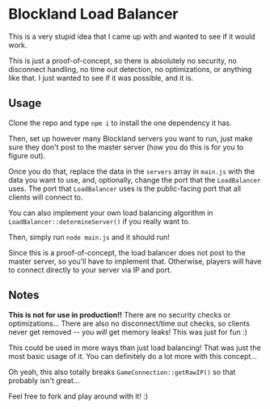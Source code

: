 # Blockland Load Balancer

This is a very stupid idea that I came up with and wanted to see if it would work.

This is just a proof-of-concept, so there is absolutely no security, no disconnect handling, no time out detection, no optimizations, or anything like that. I just wanted to see if it was possible, and it is.


## Usage

Clone the repo and type `npm i` to install the one dependency it has.

Then, set up however many Blockland servers you want to run, just make sure they don't post to the master server (how you do this is for you to figure out).

Once you do that, replace the data in the `servers` array in `main.js` with the data you want to use, and, optionally, change the port that the `LoadBalancer` uses. The port that `LoadBalancer` uses is the public-facing port that all clients will connect to.

You can also implement your own load balancing algorithm in `LoadBalancer::determineServer()` if you really want to.

Then, simply run `node main.js` and it should run!

Since this is a proof-of-concept, the load balancer does not post to the master server, so you'll have to implement that. Otherwise, players will have to connect directly to your server via IP and port.


## Notes

**This is not for use in production!!** There are no security checks or optimizations... There are also no disconnect/time out checks, so clients never get removed -- you *will* get memory leaks! This was just for fun :)

This could be used in more ways than just load balancing! That was just the most basic usage of it. You can definitely do a lot more with this concept...

Oh yeah, this also totally breaks `GameConnection::getRawIP()` so that probably isn't great...

Feel free to fork and play around with it! :)
